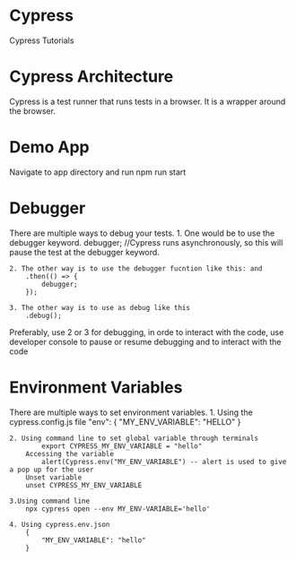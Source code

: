 # Cypress
Cypress Tutorials


# Cypress Architecture
Cypress is a test runner that runs tests in a browser. It is a wrapper around the browser. 

# Demo App
Navigate to app directory and run 
    npm run start

# Debugger
There are multiple ways to debug your tests.
    1. One would be to use the debugger keyword. 
        debugger;  //Cypress runs asynchronously, so this will pause the test at the debugger keyword.

    2. The other way is to use the debugger fucntion like this: and 
        .then(() => {
            debugger;
        });

    3. The other way is to use as debug like this
        .debug();

Preferably, use 2 or 3 for debugging, in orde to interact with the code, use developer console to pause or resume debugging and to interact with the code

    
# Environment Variables
There are multiple ways to set environment variables.
    1. Using the cypress.config.js file
        "env": {
            "MY_ENV_VARIABLE": "HELLO"
        }

    2. Using command line to set global variable through terminals
            export CYPRESS_MY_ENV_VARIABLE = "hello"
        Accessing the variable  
            alert(Cypress.env("MY_ENV_VARIABLE") -- alert is used to give a pop up for the user
        Unset variable
        unset CYPRESS_MY_ENV_VARIABLE

    3.Using command line
        npx cypress open --env MY_ENV-VARIABLE='hello'

    4. Using cypress.env.json
        {
            "MY_ENV_VARIABLE": "hello"
        }
    


